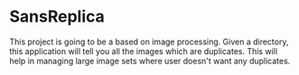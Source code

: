 # SansReplica
This project is going to be a based on image processing. Given a directory, this application will tell you all the images which are duplicates. This will help in managing large image sets where user doesn't want any duplicates.